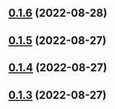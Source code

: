 

## [0.1.6](https://github.com/weizaicv/biz-editor/compare/v0.1.3...v0.1.6) (2022-08-28)

## [0.1.5](https://github.com/weizaicv/biz-editor/compare/v0.1.3...v0.1.5) (2022-08-27)

## [0.1.4](https://github.com/weizaicv/biz-editor/compare/v0.1.3...v0.1.4) (2022-08-27)

## [0.1.3](https://github.com/weizaicv/biz-editor/compare/v0.1.2...v0.1.3) (2022-08-27)